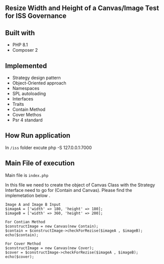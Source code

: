 ## Resize Width and Height of a Canvas/Image Test for ISS Governance

## Built with

- PHP 8.1
- Composer 2

## Implemented 
- Strategy design pattern
- Object-Oriented approach
- Namespaces
- SPL autoloading
- Interfaces
- Traits
- Contain Method 
- Cover Methos
- Psr 4 standard 

## How Run application 
In `/iss` folder excute  php -S 127.0.0.1:7000

## Main File of execution

Main file is `index.php` 

In this file we need to create the object of Canvas Class with the Strategy Interface need to go for (Contain and Canvas).
Please find the  implemetation below .

```
Image A and Image B Input 
$imageA = ['width' => 180, 'height' => 180];
$imageB = ['width' => 360, 'height' => 200];

For Contian Method 
$constructImage = new Canvas(new Contain);
$contain = $constructImage->checkForRezise($imageA , $imageB);
echo($contain);

For Cover Method 
$constructImage = new Canvas(new Cover);
$cover = $constructImage->checkForRezise($imageA , $imageB);
echo($cover);
```
